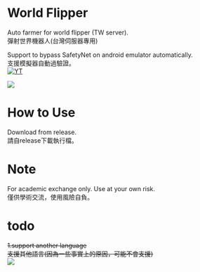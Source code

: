 # World Flipper
  Auto farmer for world flipper (TW server). <br>
  彈射世界機器人(台灣伺服器專用)<br>
  
  Support to bypass SafetyNet on android emulator automatically.<br>
  支援模擬器自動過驗證。<br>
  [![YT](https://img.youtube.com/vi/xDQ9B_RclK0/0.jpg)](https://www.youtube.com/watch?v=xDQ9B_RclK0)<br>

  ![](https://i.imgur.com/WaguRan.png)
  
# How to Use
  Download from release.<br>
  請自release下載執行檔。<br>
  
# Note
  For academic exchange only. Use at your own risk.<br>
  僅供學術交流，使用風險自負。<br>
  
# todo
<strike>1.support another language</strike><br>
  <strike>支援其他語言(因為一些事實上的原因，可能不會支援)</strike><br>
  ![](https://i.imgur.com/7RJj3Gt.png)
